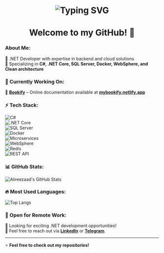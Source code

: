   <h1 align="center">
   <img src="https://readme-typing-svg.herokuapp.com?font=Fira+Code&weight=600&size=30&duration=2500&pause=700&color=da2c38&center=true&vCenter=true&width=600&height=100&lines=Hello+My+Friend;" alt="Typing SVG" />
  </h1>
<h1 align="center"> Welcome to my GitHub! 🚀 </h1>

### About Me:
🔹 .NET Developer with expertise in backend and cloud solutions  
🔹 Specializing in **C#, .NET Core, SQL Server, Docker, WebSphere, and Clean architecture**  

### 🚀 Currently Working On:
📌 **[Bookify](https://mybookify.netlify.app/)** – Online documentation available at **[mybookify.netlify.app](https://mybookify.netlify.app/)**  

### ⚡ Tech Stack:
![C#](https://img.shields.io/badge/C%23-239120?logo=csharp&logoColor=white)  
![.NET Core](https://img.shields.io/badge/.NET_Core-512BD4?logo=dotnet&logoColor=white)  
![SQL Server](https://img.shields.io/badge/SQL_Server-CC2927?logo=microsoftsqlserver&logoColor=white)  
![Docker](https://img.shields.io/badge/Docker-2496ED?logo=docker&logoColor=white)  
![Microservices](https://img.shields.io/badge/Microservices-ff7f50?logo=micro-dot-blog)  
![WebSphere](https://img.shields.io/badge/WebSphere-0091D1?logo=ibm&logoColor=white)  
![Redis](https://img.shields.io/badge/Redis-DC382D?logo=redis&logoColor=white)  
![REST API](https://img.shields.io/badge/REST-02569B?logo=swagger&logoColor=white)  

### 📊 GitHub Stats:
![Alireezaad's GitHub Stats](https://github-readme-stats.vercel.app/api?username=Alireezaad&show_icons=true&theme=dark)

### 🔥 Most Used Languages:
![Top Langs](https://github-readme-stats.vercel.app/api/top-langs/?username=Alireezaad&layout=compact&theme=dark)

### 💼 Open for Remote Work:
🚀 Looking for exciting .NET development opportunities!  
📩 Feel free to reach out via **[LinkedIn](https://www.linkedin.com/in/Alireezaad)** or **[Telegram](https://t.me/vortex22)**.

---
⭐ **Feel free to check out my repositories!**
